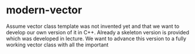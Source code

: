 # modern-vector
Assume vector class template was not invented yet and that we want to develop our own 
version of it in C++. Already a skeleton version is provided which was developed in lecture. We 
want to advance this version to a fully working vector class with all the important
